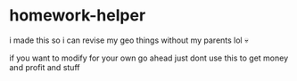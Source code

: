 # homework-helper
i made this so i can revise my geo things without my parents lol 💀

if you want to modify for your own go ahead
just dont use this to get money and profit and stuff

